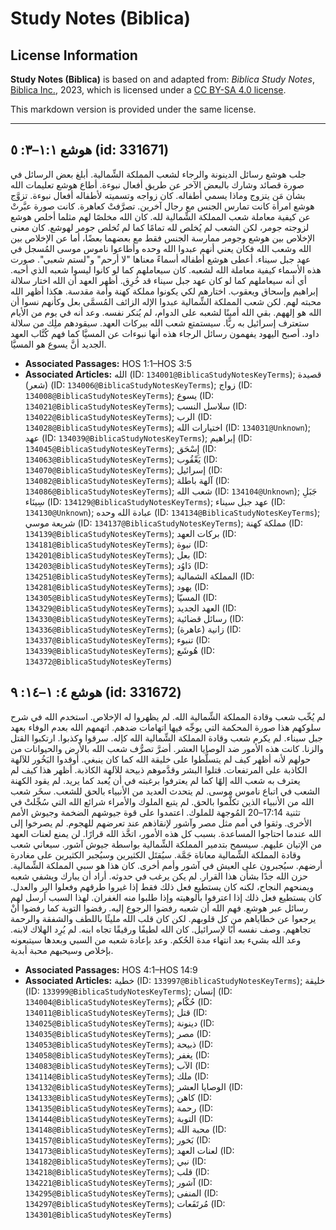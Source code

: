 # Study Notes (Biblica)

## License Information

**Study Notes (Biblica)** is based on and adapted from: _Biblica Study Notes_, [Biblica Inc.](https://www.biblica.com/), 2023, which is licensed under a [CC BY-SA 4.0 license](https://creativecommons.org/licenses/by-sa/4.0/legalcode.en).

This markdown version is provided under the same license.



--------------------------------

## هوشع ١:١–٣: ٥ (id: 331671)

جلب هوشع رسائل الدينونة والرجاء لشعب المملكة الشِّمالية. أبلغ بعض الرسائل في صورة قصائد وشارك بالبعض الآخر عن طريق أفعال نبوءة. أطاع هوشع تعليمات الله بشأن مَن يتزوج وماذا يسمي أطفاله. كان زواجه وتسميته لأطفاله أفعال نبوءة. تزوَّج هوشع امرأة كانت تمارس الجنس مع رجال آخرين. تصرَّفتْ كعاهرة. كانت صورة عبَّرتْ عن كيفية معاملة شعب المملكة الشِّمالية لله. كان الله مخلصًا لهم مثلما أخلص هوشع لزوجته جومر، لكن الشعب لم يُخلص لله تمامًا كما لم تُخلص جومر لهوشع. كان معنى الإخلاص بين هوشع وجومر ممارسة الجنس فقط مع بعضهما بعضًا، أما عن الإخلاص بين الله وشعب الله فكان يعني أنهم عبدوا الله وحده وأطاعوا ناموس موسى المُسجل في عهد جبل سيناء. أعطى هوشع أطفاله أسماءً معناها "لا أرحم" و"لستم شعبي". صورت هذه الأسماء كيفية معاملة الله لشعبه. كان سيعاملهم كما لو كانوا ليسوا شعبه الذي أحبه. أي أنه سيعاملهم كما لو كان عهد جبل سيناء قد خُرِق. أظهر العهد أن الله اختار سلالة إبراهيم وإسحاق ويعقوب. اختارهم لكي يكونوا مملكة كهنة وأمة مقدسة. هكذا أظهر الله محبته لهم. لكن شعب المملكة الشِّمالية عبدوا الإله الزائف المُسمَّى بعل وكأنهم نسوا أن الله هو إلههم. بقي الله أمينًا لشعبه على الدوام، لم يُنكر نفسه. وعد أنه في يوم من الأيام ستعترف إسرائيل به ربًّا. سيستمتع شعب الله ببركات العهد. سيقودهم ملِك من سلالة داود. أصبح اليهود يفهمون رسائل الرجاء هذه أنها نبوءات عن المسيَّا كما فهم كُتَّاب العهد الجديد أنَّ يسوع هو المسيَّا.

* **Associated Passages:** HOS 1:1–HOS 3:5
* **Associated Articles:** الله (ID: `134001@BiblicaStudyNotesKeyTerms`); قصيدة (شعر) (ID: `134006@BiblicaStudyNotesKeyTerms`); زواج (ID: `134008@BiblicaStudyNotesKeyTerms`); يسوع (ID: `134021@BiblicaStudyNotesKeyTerms`); سلاسل النسب (ID: `134022@BiblicaStudyNotesKeyTerms`); الرب (ID: `134028@BiblicaStudyNotesKeyTerms`); اختيارات الله (ID: `134031@Unknown`); عهد (ID: `134039@BiblicaStudyNotesKeyTerms`); إبراهيم (ID: `134045@BiblicaStudyNotesKeyTerms`); إِسْحَق (ID: `134063@BiblicaStudyNotesKeyTerms`); يَعْقُوب (ID: `134070@BiblicaStudyNotesKeyTerms`); إسرائيل (ID: `134082@BiblicaStudyNotesKeyTerms`); آلهة باطلة (ID: `134086@BiblicaStudyNotesKeyTerms`); شعب الله (ID: `134104@Unknown`); جَبَلِ سِينَاء (ID: `134129@BiblicaStudyNotesKeyTerms`); عهد جبل سيناء (ID: `134130@Unknown`); عبادة الله وحده (ID: `134134@BiblicaStudyNotesKeyTerms`); شريعة موسي (ID: `134137@BiblicaStudyNotesKeyTerms`); مملكة كهنة (ID: `134139@BiblicaStudyNotesKeyTerms`); بركات العهد (ID: `134181@BiblicaStudyNotesKeyTerms`); نبوة (ID: `134201@BiblicaStudyNotesKeyTerms`); بعل (ID: `134203@BiblicaStudyNotesKeyTerms`); دَاوُد (ID: `134251@BiblicaStudyNotesKeyTerms`); المملكة الشمالية (ID: `134281@BiblicaStudyNotesKeyTerms`); يهود (ID: `134305@BiblicaStudyNotesKeyTerms`); المسيّا (ID: `134329@BiblicaStudyNotesKeyTerms`); العهد الجديد (ID: `134330@BiblicaStudyNotesKeyTerms`); رسائل قضائية (ID: `134336@BiblicaStudyNotesKeyTerms`); زانية (عاهرة) (ID: `134337@BiblicaStudyNotesKeyTerms`); تنبوء (ID: `134339@BiblicaStudyNotesKeyTerms`); هُوشَع (ID: `134372@BiblicaStudyNotesKeyTerms`)

## هوشع ٤: ١–١٤: ٩ (id: 331672)

لم يُحِّب شعب وقادة المملكة الشِّمالية الله. لم يظهروا له الإخلاص. استخدم الله في شرح سلوكهم هذا صورة المحكمة التي يوجِّه فيها اتهامات ضدهم. اتهمهم الله بعدم الوفاء بعهد جبل سيناء. لم يكرم شعب وقادة المملكة الشِّمالية الله كإله. سرقوا وكذبوا. ارتكبوا القتل والزنا. كانت هذه الأمور ضد الوصايا العشر. أضرَّ تصرُّف شعب الله بالأرض والحيوانات من حولهم لأنه أظهر كيف لم يتسلَّطوا على خليقة الله كما كان ينبغي. أوقدوا البَخُور للآلهة الكاذبة على المرتفعات. قتلوا البشر وقدَّموهم ذبيحة للآلهة الكاذبة. أظهر هذا كيف لم يعترف به شعب الله إلهًا كما لم يعترفوا برغبته في أن يُعبد كما يريد. لم يقود الكهنة الشعب في اتباع ناموس موسى. لم يتحدث العديد من الأنبياء بالحق للشعب. سخَر شعب الله من الأنبياء الذين تكلَّموا بالحق. لم يتبع الملوك والأمراء شرائع الله التي سُجِّلتْ في تثنية 17:14–20 المُوجهة للملوك. اعتمدوا على قوة جيوشهم الضخمة وجيوش الأمم الأخرى. وثقوا في أمم مثل مصر وآشور لإنقاذهم عند تعرضهم للهجوم. لم يصرخوا إلى الله عندما احتاجوا المساعدة. بسبب كل هذه الأمور، اتخَّذ الله قرارًا. لن يمنع لعنات العهد من الإتيان عليهم. سيسمح بتدمير المملكة الشِّمالية بواسطة جيوش آشور. سيعاني شعب وقادة المملكة الشِّمالية معاناة جَمَّة. سيُقتَل الكثيرين وسيُجبر الكثيرين على مغادرة أرضهم. سيُجبرون على العيش في آشور وأمم أخرى. كان هذا هو سبي المملكة الشِّمالية. حزن الله جدًا بشأن هذا القرار. لم يكن يرغب في حدوثه. أراد أن يبارك ويشفي شعبه ويمنحهم النجاح، لكنه كان يستطيع فعل ذلك فقط إذا غيروا طرقهم وفعلوا البِر والعدل. كان يستطيع فعل ذلك إذا اعترفوا بألوهيته وإذا طلبوا منه الغفران. لهذا السبب أرسل لهم رسائل عبر هوشع. فهم الله أن شعبه رفضوا الرجوع إليه. رفضوا التوبة كما رفضوا أنْ يرجعوا عن خطاياهم من كل قلوبهم. لكن كان قلب الله مليئًا باللطف والشفقة والرحمة تجاههم. وصف نفسه أبًا لإسرائيل. كان الله لطيفًا ورقيقًا تجاه ابنه. لم يُرِد الهلاك لابنه. وعد الله بشيء بعد انتهاء مدة الحُكم. وعد بإعادة شعبه من السبي وبعدها سيتبعونه بإخلاص وسيحبهم محبة أبدية.

* **Associated Passages:** HOS 4:1–HOS 14:9
* **Associated Articles:** خطية (ID: `133997@BiblicaStudyNotesKeyTerms`); خليقة (ID: `133999@BiblicaStudyNotesKeyTerms`); إنسان (ID: `134004@BiblicaStudyNotesKeyTerms`); حُكّام  (ID: `134011@BiblicaStudyNotesKeyTerms`); قتل (ID: `134025@BiblicaStudyNotesKeyTerms`); دينونة (ID: `134035@BiblicaStudyNotesKeyTerms`); مصر (ID: `134053@BiblicaStudyNotesKeyTerms`); ذبيحة (ID: `134058@BiblicaStudyNotesKeyTerms`); يغفر (ID: `134083@BiblicaStudyNotesKeyTerms`); الآب (ID: `134114@BiblicaStudyNotesKeyTerms`); ملك (ID: `134132@BiblicaStudyNotesKeyTerms`); الوصايا العشر (ID: `134133@BiblicaStudyNotesKeyTerms`); كاهن (ID: `134135@BiblicaStudyNotesKeyTerms`); رحمة (ID: `134144@BiblicaStudyNotesKeyTerms`); التوبة (ID: `134148@BiblicaStudyNotesKeyTerms`); محبة الله (ID: `134157@BiblicaStudyNotesKeyTerms`); بَخور (ID: `134173@BiblicaStudyNotesKeyTerms`); لعنات العهد (ID: `134182@BiblicaStudyNotesKeyTerms`); نبي (ID: `134218@BiblicaStudyNotesKeyTerms`); قلب (ID: `134221@BiblicaStudyNotesKeyTerms`); آشور (ID: `134295@BiblicaStudyNotesKeyTerms`); المنفى (ID: `134297@BiblicaStudyNotesKeyTerms`); مُرتَفَعات (ID: `134301@BiblicaStudyNotesKeyTerms`)

